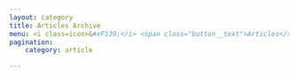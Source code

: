 ```yaml
---
layout: category
title: Articles Archive
menu: <i class=icon>&#xF139;</i> <span class="button__text">Articles</span>
pagination:
    category: article

---
```

